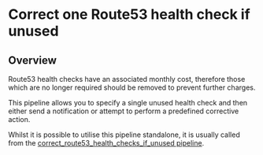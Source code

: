 # Correct one Route53 health check if unused

## Overview

Route53 health checks have an associated monthly cost, therefore those which are no longer required should be removed to prevent further charges.

This pipeline allows you to specify a single unused health check and then either send a notification or attempt to perform a predefined corrective action.

Whilst it is possible to utilise this pipeline standalone, it is usually called from the [correct_route53_health_checks_if_unused pipeline](https://hub.flowpipe.io/mods/turbot/aws_thrifty/pipelines/aws_thrifty.pipeline.correct_route53_health_checks_if_unused).